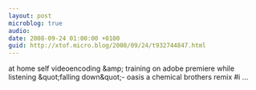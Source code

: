 ```yaml
---
layout: post
microblog: true
audio: 
date: 2008-09-24 01:00:00 +0100
guid: http://xtof.micro.blog/2008/09/24/t932744847.html
---
```

at home self videoencoding &amp;amp; training on adobe premiere while listening &amp;quot;falling down&amp;quot;- oasis a chemical brothers remix #i ...
